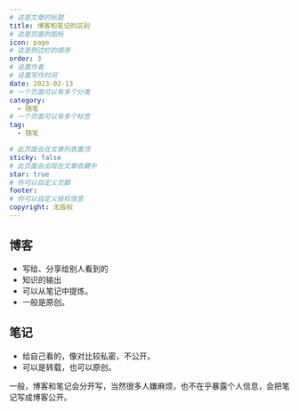 ```yaml
---
# 这是文章的标题
title: 博客和笔记的区别
# 这是页面的图标
icon: page
# 这是侧边栏的顺序
order: 3
# 设置作者
# 设置写作时间
date: 2023-02-13
# 一个页面可以有多个分类
category:
  - 随笔
# 一个页面可以有多个标签
tag:
  - 随笔

# 此页面会在文章列表置顶
sticky: false
# 此页面会出现在文章收藏中
star: true
# 你可以自定义页脚
footer: 
# 你可以自定义版权信息
copyright: 无版权
---
```





## 博客

- 写给、分享给别人看到的
- 知识的输出
- 可以从笔记中提炼。
- 一般是原创。

## 笔记

- 给自己看的，像对比较私密，不公开。
- 可以是转载，也可以原创。


一般，博客和笔记会分开写，当然很多人嫌麻烦，也不在乎暴露个人信息，会把笔记写成博客公开。




